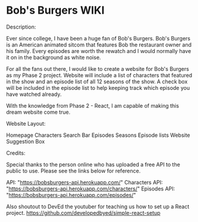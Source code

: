 # Bob's Burgers WIKI

Description:

Ever since college, I have been a huge fan of Bob's Burgers. Bob's Burgers is an American animated sitcom that features Bob the restaurant owner and his family. Every episodes are worth the rewatch and I would normally have it on in the background as white noise.

For all the fans out there, I would like to create a website for Bob's Burgers as my Phase 2 project. Website will include a list of characters that featured in the show and an episode list of all 12 seasons of the show. A check box will be included in the episode list to help keeping track which episode you have watched already.  

With the knowledge from Phase 2 - React, I am capable of making this dream website come true.

Website Layout:

Homepage
Characters
Search Bar
Episodes
Seasons
Episode lists
Website Suggestion Box
 

Credits:

Special thanks to the person online who has uploaded a free API to the public to use.
Please see the links below for reference.

API: "https://bobsburgers-api.herokuapp.com/"
Characters API: "https://bobsburgers-api.herokuapp.com/characters/"
Episodes API: "https://bobsburgers-api.herokuapp.com/episodes/"

Also shoutout to DevEd the youtuber for teaching us how to set up a React project.
https://github.com/developedbyed/simple-react-setup